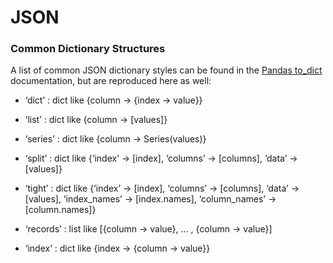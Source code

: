 # JSON

### Common Dictionary Structures
A list of common JSON dictionary styles can be found in the [Pandas to_dict](https://pandas.pydata.org/docs/reference/api/pandas.DataFrame.to_dict.html) documentation, but are reproduced here as well:
- ‘dict’ : dict like {column -> {index -> value}}

- ‘list’ : dict like {column -> [values]}

- ‘series’ : dict like {column -> Series(values)}

- ‘split’ : dict like {‘index’ -> [index], ‘columns’ -> [columns], ‘data’ -> [values]}

- ‘tight’ : dict like {‘index’ -> [index], ‘columns’ -> [columns], ‘data’ -> [values], ‘index_names’ -> [index.names], ‘column_names’ -> [column.names]}

- ‘records’ : list like [{column -> value}, … , {column -> value}]

- ‘index’ : dict like {index -> {column -> value}}